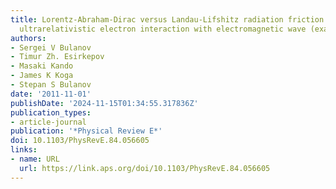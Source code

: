 ```yaml
---
title: Lorentz-Abraham-Dirac versus Landau-Lifshitz radiation friction force in the
  ultrarelativistic electron interaction with electromagnetic wave (exact solutions)
authors:
- Sergei V Bulanov
- Timur Zh. Esirkepov
- Masaki Kando
- James K Koga
- Stepan S Bulanov
date: '2011-11-01'
publishDate: '2024-11-15T01:34:55.317836Z'
publication_types:
- article-journal
publication: '*Physical Review E*'
doi: 10.1103/PhysRevE.84.056605
links:
- name: URL
  url: https://link.aps.org/doi/10.1103/PhysRevE.84.056605
---
```

